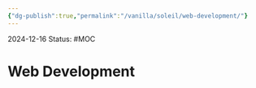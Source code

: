 ```yaml
---
{"dg-publish":true,"permalink":"/vanilla/soleil/web-development/"}
---
```


2024-12-16
Status: #MOC
# Web Development
